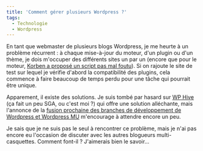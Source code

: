```yaml
---
title: 'Comment gérer plusieurs Wordpress ?'
tags:
  - Technologie
  - Wordpress
---
```


En tant que webmaster de plusieurs blogs Wordpress, je me heurte à un problème
récurrent&nbsp;: à chaque mise-à-jour du moteur, d'un plugin ou d'un thème, je
dois m'occuper des différents sites un par un (encore que pour le moteur,
[Korben a proposé un script pas mal foutu](http://korben.info/comment-mettre-a-jour-plusieurs-wordpress-en-une-seule-fois.html)).
Si on rajoute le site de test sur lequel je vérifie d'abord la compatibilité des
plugins, cela commence à faire beaucoup de temps perdu pour une tâche qui
pourrait être unique.

Apparement, il existe des solutions. Je suis tombé par hasard sur
[WP Hive](http://wp-hive.com/) (ça fait un peu SGA, ou c'est moi&nbsp;?) qui
offre une solution alléchante, mais l'annonce de la
[fusion prochaine des branches de développement de Wordpress et Wordpress MU](http://technosailor.com/2009/05/30/wordcamp-sf-announcement-wordpress-and-wordpress-mu-to-merge/)
m'encourage à attendre encore un peu.

Je sais que je ne suis pas le seul à rencontrer ce problème, mais je n'ai pas
encore eu l'occasion de discuter avec les autres blogueurs multi-casquettes.
Comment font-il&nbsp;? J'aimerais bien le savoir…
